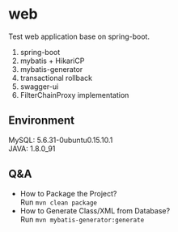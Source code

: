# web
Test web application base on spring-boot.  
1. spring-boot
2. mybatis + HikariCP
3. mybatis-generator
4. transactional rollback
5. swagger-ui
6. FilterChainProxy implementation
	
## Environment 
MySQL: 5.6.31-0ubuntu0.15.10.1  
JAVA: 1.8.0_91  

## Q&A
+	How to Package the Project?  
	Run `mvn clean package`
+	How to Generate Class/XML from Database?  
	Run `mvn mybatis-generator:generate`  